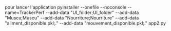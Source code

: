 pour lancer l'application pyinstaller --onefile --noconsole --name=TrackerPerf --add-data "UI_folder;UI_folder" --add-data "Muscu;Muscu" --add-data "Nourriture;Nourriture" --add-data "aliment_disponible.pkl;." --add-data "mouvement_disponible.pkl;." app2.py
